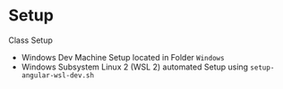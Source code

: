 # Setup

Class Setup 

- Windows Dev Machine Setup located in Folder `Windows`
- Windows Subsystem Linux 2 (WSL 2) automated Setup using `setup-angular-wsl-dev.sh`